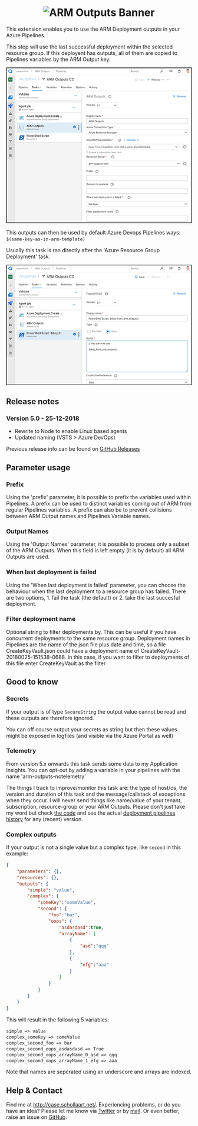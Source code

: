 <h1 align="center">
<img src="https://raw.githubusercontent.com/keesschollaart81/vsts-arm-outputs/dev/images/banner.png" width=500 alt="ARM Outputs Banner"/>
</h1>

This extension enables you to use the ARM Deployment outputs in your Azure Pipelines.

This step will use the last successful deployment within the selected resource group. If this deployent has outputs, all of them are copied to Pipelines variables by the ARM Output key: 

[![screenshot-1](images/screenshot.png "Screenshot-1")](images/screenshot.png)

This outputs can then be used by default Azure Devops Pipelines ways: ```$(same-key-as-in-arm-template)```

Usually this task is ran directly after the 'Azure Resource Group Deployment' task.

[![screenshot-2](images/screenshot2.png "Screenshot-1")](images/screenshot2.png)

## Release notes

### Version 5.0 - 25-12-2018

- Rewrite to Node to enable Linux based agents
- Updated naming (VSTS > Azure DevOps)

Previous release info can be found on [GitHub Releases](https://github.com/keesschollaart81/vsts-arm-outputs/releases) 

## Parameter usage

### Prefix

Using the 'prefix' parameter, it is possible to prefix the variables used within Pipelines. A prefix can be used to distinct variables coming out of ARM from regular Pipelines variables. A prefix can also be to prevent collisions between ARM Output names and Pipelines Variable names.

### Output Names

Using the 'Output Names' parameter, it is possible to process only a subset of the ARM Outputs. When this field is left empty (it is by default) all ARM Outputs are used.

### When last deployment is failed

Using the 'When last deployment is failed' parameter, you can choose the behaviour when the last deployment to a resource group has failed. There are two options, 1. fail the task (the default) or 2. take the last succesful deployment. 

### Filter deployment name

Optional string to filter deployments by. This can be useful if you have concurrent deployments to the same resource group. Deployment names in Pipelines are the name of the json file plus date and time, so a file CreateKeyVault.json could have a deployment name of CreateKeyVault-20180025-151538-0688. In this case, if you want to filter to deployments of this file enter CreateKeyVault as the filter

## Good to know

### Secrets

If your output is of type ```SecureString``` the output value cannot be read and these outputs are therefore ignored.

You can off course output your secrets as string but then these values might be exposed in logfiles (and visible via the Azure Portal as well)

### Telemetry

From version 5.x onwards this task sends some data to my Application Insights. You can opt-out by adding a variable in your pipelines with the name 'arm-outputs-notelemetry'

The things I track to improve/monitor this task are: the type of host/os, the version and duration of this task and the message/callstack of exceptions when they occur. I will never send things like name/value of your tenant, subscription, resource-group or your ARM Outputs. Please don't just take my word but check [the code](https://github.com/keesschollaart81/vsts-arm-outputs/) and see the actual [deployment pipelines history](https://caseonline.visualstudio.com/ARM%20Outputs/_release?definitionId=1) for any (recent) version.

### Complex outputs

If your output is not a single value but a complex type, like ```second``` in this example:

``` json
{
    "parameters": {},
    "resources": {},
    "outputs": {
        "simple": "value",
        "complex": {
            "someKey":"someValue",
            "second": {
                "foo":"bar",
                "oops": {
                    "asdasdasd":true,
                    "arrayName": [
                        {
                            "asd":"qqq"
                        },
                        {
                            "efg":"aaa"
                        }
                    ]
                }
            }
        }
    }
}
````

This will result in the following 5 variables:

```
simple => value
complex_someKey => someValue
complex_second_foo => bar
complex_second_oops_asdasdasd => True
complex_second_oops_arrayName_0_asd => qqq
complex_second_oops_arrayName_1_efg => aaa
```

Note that names are seperated using an underscore and arrays are indexed.

## Help & Contact

Find me at http://case.schollaart.net/. Experiencing problems, or do you have an idea? Please let me know via [Twitter](https://twitter.com/keesschollaart) or by [mail](mailto:keesschollaart81@hotmail.com). Or even better, raise an issue on [GitHub](https://github.com/keesschollaart81/vsts-arm-outputs/issues).